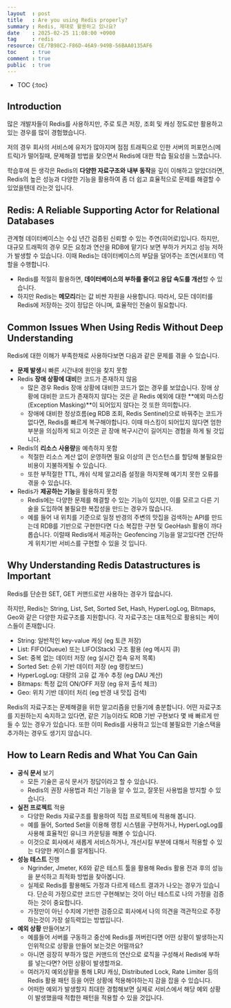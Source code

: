 ```yaml
---
layout  : post
title   : Are you using Redis properly?
summary : Redis, 제대로 활용하고 있나요?
date    : 2025-02-25 11:08:00 +0900
tag     : redis
resource: CE/7B98C2-F86D-46A9-949B-56BAA0135AF6
toc     : true
comment : true
public  : true
---
```

* TOC
{:toc}

## Introduction

많은 개발자들이 Redis를 사용하지만, 주로 토큰 저장, 조회 및 캐싱 정도로만 활용하고 있는 경우를 많이 경험했습니다.

저의 경우 회사의 서비스에 유저가 많아지며 점점 트래픽으로 인한 서버의 퍼포먼스(메트릭)가 떨어질때, 문제해결 방법을 찾으면서 Redis에 대한 학습 필요성을 느꼈습니다.

학습후에 든 생각은 Redis의 **다양한 자료구조와 내부 동작**을 깊이 이해하고 알았더라면, Redis의 높은 성능과 다양한 기능을 활용하여 좀 더 쉽고 효율적으로 문제를 해결할 수 있었을텐데 라는것 입니다.

## Redis: A Reliable Supporting Actor for Relational Databases

관계형 데이터베이스는 수십 년간 검증된 신뢰할 수 있는 주연(히어로)입니다. 하지만, 대규모 트래픽의 경우 모든 요청과 연산을 RDB에 맡기다 보면 부하가 커지고 성능 저하가 발생할 수 있습니다. 이때 Redis는 데이터베이스의 부담을 덜어주는 조연(서포터) 역할을 수행합니다.

- Redis를 적절히 활용하면, **데이터베이스의 부하를 줄이고 응답 속도를 개선**할 수 있습니다.
- 하지만 Redis는 **메모리**라는 값 비싼 자원을 사용합니다. 따라서, 모든 데이터를 Redis에 저장하는 것이 정답은 아니며, 효율적인 전술이 필요합니다.

## Common Issues When Using Redis Without Deep Understanding

Redis에 대한 이해가 부족한채로 사용하다보면 다음과 같은 문제를 겪을 수 있습니다.

- **문제 발생**시 빠른 시간내에 원인을 찾지 못함
- Redis **장애 상황에 대비**한 코드가 존재하지 않음
    - 많은 경우 Redis 장애 상황에 대비한 코드가 없는 경우를 보았습니다. 장애 상황에 대비한 코드가 존재하지 않다는 것은 곧 Redis 예외에 대한 **예외 마스킹(Exception Masking)**이 되어있지 않다는 것 또한 의미합니다.
    - 장애에 대비한 정상흐름(eg RDB 조회, Redis Sentinel)으로 바꿔주는 코드가 없다면, Redis를 빠르게 복구해야합니다. 이때 마스킹이 되어있지 않다면 엄한 부분을 의심하게 되고 이것은 곧 장애 복구시간이 길어지는 경험을 하게 될 것입니다.
- Redis의 **리소스 사용량**을 예측하지 못함
    - 적절한 리소스 계산 없이 운영하면 필요 이상의 큰 인스턴스를 할당해 불필요한 비용이 지불하게될 수 있습니다.
    - 또한 부적절한 TTL, 캐쉬 삭제 알고리즘 설정을 하지못해 예기치 못한 오류를 겪을 수 있습니다.
- Redis가 **제공하는 기능**을 활용하지 못함
    - Redis에는 다양한 문제를 해결할 수 있는 기능이 있지만, 이를 모르고 다른 기술을 도입하여 불필요한 복잡성을 만드는 경우가 많습니다.
    - 예를 들어 내 위치를 기준으로 일정 반경의 주변의 맛집을 검색하는 API를 만드는데 RDB를 기반으로 구현한다면 다소 복잡한 구현 및 GeoHash 활용이 까다롭습니다. 이럴때 Redis에서 제공하는 Geofencing 기능을 알고있다면 간단하게 위치기반 서비스를 구현할 수 있을 것 입니다.

## Why Understanding Redis Datastructures is Important

Redis를 단순한 SET, GET 커맨드로만 사용하는 경우가 많습니다.

하지만, Redis는 String, List, Set, Sorted Set, Hash, HyperLogLog, Bitmaps, Geo와 같은 다양한 자료구조를 지원합니다. 각 자료구조는 대표적으로 활용되는 케이스들이 존재합니다.

- String: 일반적인 key-value 캐싱 (eg 토큰 저장)
- List: FIFO(Queue) 또는 LIFO(Stack) 구조 활용 (eg 메시지 큐)
- Set: 중복 없는 데이터 저장 (eg 실시간 접속 유저 목록)
- Sorted Set: 순위 기반 데이터 저장 (eg 랭킹보드)
- HyperLogLog: 대량의 고유 값 개수 추정 (eg DAU 계산)
- Bitmaps: 특정 값의 ON/OFF 저장 (eg 유저 출석 체크)
- Geo: 위치 기반 데이터 처리 (eg 반경 내 맛집 검색)

Redis의 자료구조는 문제해결을 위한 알고리즘을 만들기에 충분합니다. 어떤 자료구조를 지원하는지 숙지하고 있다면, 같은 기능이라도 RDB 기반 구현보다 몇 배 빠르게 만들 수 있는 경우가 있습니다. 또한 이미 Redis를 사용하고 있는데 불필요한 기술스택을 추가하는 경우도 생기지 않습니다.

## How to Learn Redis and What You Can Gain

- **공식 문서** 보기
    - 모든 기술은 공식 문서가 정답이라고 할 수 있습니다.
    - Redis의 권장 사용법과 최신 기능을 알 수 있고, 잘못된 사용법을 방지할 수 있습니다.
- **실전 프로젝트** 적용
    - 다양한 Redis 자료구조를 활용하여 직접 프로젝트에 적용해 봅니다.
    - 예를 들어, Sorted Set을 이용해 랭킹 시스템을 구현하거나, HyperLogLog를 사용해 효율적인 유니크 카운팅을 해볼 수 있습니다.
    - 이것으로 회사에서 새롭게 서비스하거나, 개선시킬 부분에 대해서 적용할 수 있는 다양한 케이스를 알게됩니다.
- **성능 테스트** 진행
    - Ngrinder, Jmeter, K6와 같은 테스트 툴을 활용해 Redis 활용 전과 후의 성능을 분석하고 최적화 방법을 찾아봅니다.
    - 실제로 Redis를 활용해도 가정과 다르게 테스트 결과가 나오는 경우가 있습니다. 단순히 가정으로만 코드만 구현해보는 것이 아닌 테스트로 나의 가정을 검증하는 것이 중요합니다.
    - 가정만이 아닌 수치에 기반한 검증으로 회사에서 나의 의견을 객관적으로 주장하는것이 가장 설득력있는 방법입니다.
- **예외 상황** 만들어보기
    - 예를들어 서버를 구동하고 중산에 Redis를 꺼버린다면 어떤 상황이 발생하는지 인위적으로 상황을 만들어 보는것은 어떨까요?
    - 아니면 굉장히 부하가 많은 커맨드의 연산으로 로직을 구성해서 Redis에 부하를 넣는다면? 어떤 상황이 발생할까요.
    - 여러가지 예외상황을 통해 LRU 캐싱, Distributed Lock, Rate Limiter 등의 Redis 활용 패턴 등을 어떤 상황에 적용해야하는지 감을 잡을 수 있습니다.
    - 어떠한 예외가 발생할지 최대한 경험해보면 실제로 서비스에서 해당 예외 상황이 발생했을때 적합한 패턴을 적용할 수 있을 것입니다.
